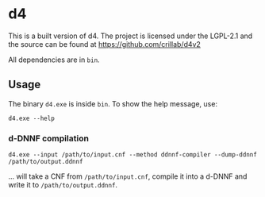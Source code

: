# d4

This is a built version of d4.
The project is licensed under the LGPL-2.1 and the source can be found at https://github.com/crillab/d4v2

All dependencies are in `bin`.

## Usage

The binary `d4.exe` is inside `bin`.
To show the help message, use:

```
d4.exe --help
```

### d-DNNF compilation

```
d4.exe --input /path/to/input.cnf --method ddnnf-compiler --dump-ddnnf /path/to/output.ddnnf
```

... will take a CNF from `/path/to/input.cnf`, compile it into a d-DNNF and write it to `/path/to/output.ddnnf`.
